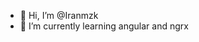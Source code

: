 - 👋 Hi, I’m @Iranmzk
- 🌱 I’m currently learning angular and ngrx

<div>
  <a href="https://github.com/MarlonDaSilvaMartins%22%3E
  <img height="180em" src="https://github-readme-stats.vercel.app/api/top-langs/?username=MarlonDaSilvaMartins&layout=compact&langs_count=7&theme=dracula%22/%3E
</div>
